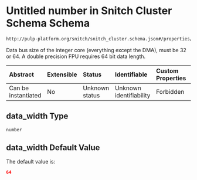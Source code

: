 # Untitled number in Snitch Cluster Schema Schema

```txt
http://pulp-platform.org/snitch/snitch_cluster.schema.json#/properties/data_width
```

Data bus size of the integer core (everything except the DMA), must be 32 or 64. A double precision FPU requires 64 bit data length.

| Abstract            | Extensible | Status         | Identifiable            | Custom Properties | Additional Properties | Access Restrictions | Defined In                                                                       |
| :------------------ | :--------- | :------------- | :---------------------- | :---------------- | :-------------------- | :------------------ | :------------------------------------------------------------------------------- |
| Can be instantiated | No         | Unknown status | Unknown identifiability | Forbidden         | Allowed               | none                | [snitch_cluster.schema.json*](snitch_cluster.schema.json "open original schema") |

## data_width Type

`number`

## data_width Default Value

The default value is:

```json
64
```
